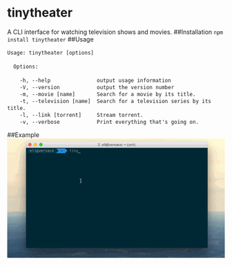 # tinytheater
A CLI interface for watching television shows and movies.
##Installation
`npm install tinytheater`
##Usage
```
Usage: tinytheater [options]

  Options:

    -h, --help               output usage information
    -V, --version            output the version number
    -m, --movie [name]       Search for a movie by its title.
    -t, --television [name]  Search for a television series by its title.
    -l, --link [torrent]     Stream torrent.
    -v, --verbose            Print everything that's going on.
```
##Example
![alt tag](example.gif)
